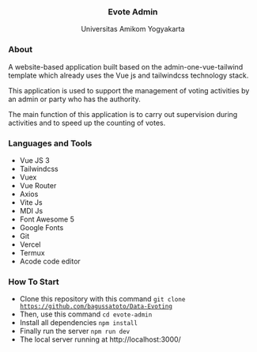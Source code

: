 <h3 align="center">Evote Admin</h3>
<p align="center">Universitas Amikom Yogyakarta</p>

<!-- 📌 App for admin

<img src="https://dl.dropbox.com/s/r59lifb6zfvllis/banner.png?dl=2" width="100%" alt="" /> -->

### About
A website-based application built based on the admin-one-vue-tailwind template which already uses the Vue js and tailwindcss technology stack. 

This application is used to support the management of voting activities by an admin or party who has the authority. 

The main function of this application is to carry out supervision during activities and to speed up the counting of votes.

<!-- ### Responsive Test
 
Test via [Am I Responsive](http://ami.responsivedesign.is/)
<img src="https://dl.dropbox.com/s/72buybvuebrsi42/banner-2.jpg?dl=2" width="100%" /> -->

### Languages and Tools
- Vue JS 3
- Tailwindcss
- Vuex
- Vue Router
- Axios
- Vite Js
- MDI Js
- Font Awesome 5
- Google Fonts
- Git
- Vercel
- Termux
- Acode code editor

<!-- ### Template by [Justboil - Admin one Vue Tailwind](https://github.com/justboil/admin-one-vue-tailwind)

### Demo 
- [Evote Admin - Electronic Vote System]() -->

### How To Start
- Clone this repository with this command <code>git clone https://github.com/bagussatoto/Data-Evoting</code>
- Then, use this command <code>cd evote-admin</code>
- Install all dependencies <code>npm install</code>
- Finally run the server <code>npm run dev</code>
- The local server running at http://localhost:3000/


<!-- ### Thanks 
- Support me with a cup of coffee and other snacks [here ..](https://saweria.co/orabdillh)
- Don't forget to give me star in this repository 🙏🏻🙏🏻
- See my other projects on instagram [@or_abdillh](http://www.instagram.com/or_abdillh)

[Oka R Abdillah](http://github.com/or-abdillh)
<br>
Last edited on : 24/12/2021 -->